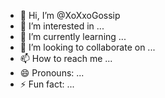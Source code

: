 - 👋 Hi, I’m @XoXxoGossip
- 👀 I’m interested in ...
- 🌱 I’m currently learning ...
- 💞️ I’m looking to collaborate on ...
- 📫 How to reach me ...
- 😄 Pronouns: ...
- ⚡ Fun fact: ...

<!---
XoXxoGossip/XoXxoGossip is a ✨ special ✨ repository because its `README.md` (this file) appears on your GitHub profile.
You can click the Preview link to take a look at your changes.
--->
